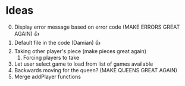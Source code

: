 # Ideas

0. Display error message based on error code (MAKE ERRORS GREAT AGAIN) 👍
1. Default file in the code (Damian) 👍
2. Taking other player's piece (make pieces great again)
   1. Forcing players to take 
3. Let user select game to load from list of games available 
4. Backwards moving for the queen? (MAKE QUEENS GREAT AGAIN)
5. Merge addPlayer functions

